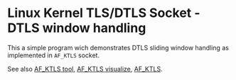 # Linux Kernel TLS/DTLS Socket - DTLS window handling

This a simple program wich demonstrates DTLS sliding window handling as
implemented in ```AF_KTLS``` socket.

See also [AF_KTLS tool](https://github.com/fridez/af-ktls-tool),
[AF_KTLS visualize](https://github.com/fridex/af-ktls-visualize),
[AF_KTLS](https://github.com/fridex/af-ktls).

